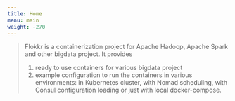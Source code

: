 ```yaml
---
title: Home
menu: main
weight: -270
---
```

> Flokkr is a containerization project for Apache Hadoop, Apache Spark and other bigdata project.
> It provides 
>  1. ready to use containers for various bigdata project 
>  2. example configuration to run the containers in various environments: in Kubernetes cluster, with Nomad scheduling, with Consul
> configuration loading or just with local docker-compose.
